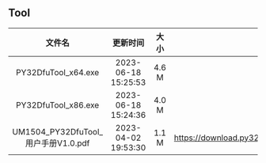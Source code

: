 ## Tool
| 文件名 | 更新时间 | 大小 | 下载地址 |
| :----: | :----: | :----: | :----: |
| PY32DfuTool_x64.exe | 2023-06-18 15:25:53 | 4.6 M | <https://download.py32.org/Tool/PY32_DfuTool_V1.0.0/PY32DfuTool_x64.exe> |
| PY32DfuTool_x86.exe | 2023-06-18 15:24:36 | 4.0 M | <https://download.py32.org/Tool/PY32_DfuTool_V1.0.0/PY32DfuTool_x86.exe> |
| UM1504_PY32DfuTool_用户手册V1.0.pdf | 2023-04-02 19:53:30 | 1.1 M | <https://download.py32.org/Tool/PY32_DfuTool_V1.0.0/UM1504_PY32DfuTool_%E7%94%A8%E6%88%B7%E6%89%8B%E5%86%8CV1.0.pdf> |
